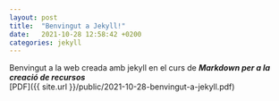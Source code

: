 ```yaml
---
layout: post
title:  "Benvingut a Jekyll!"
date:   2021-10-28 12:58:42 +0200
categories: jekyll
---
```

Benvingut a la web creada amb jekyll en el curs de ***Markdown per a la creació de recursos***  
[PDF]({{ site.url }}/public/2021-10-28-benvingut-a-jekyll.pdf)